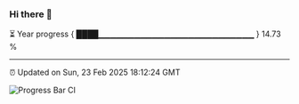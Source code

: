 ### Hi there 👋

⏳ Year progress { ████▁▁▁▁▁▁▁▁▁▁▁▁▁▁▁▁▁▁▁▁▁▁▁▁▁▁ } 14.73 %

---

⏰ Updated on Sun, 23 Feb 2025 18:12:24 GMT

![Progress Bar CI](https://github.com/Shyam-Makwana/GitHub-Actions-Demo/workflows/Progress%20Bar%20CI/badge.svg)
